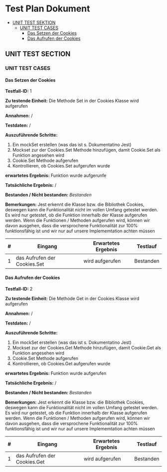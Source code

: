 # Test Plan Dokument

- [UNIT TEST SEKTION](#unit-test-section)
  - [UNIT TEST CASES](#unit-test-cases)
    - [Das Setzen der Cookies](#das-setzen-der-cookies)
    - [Das Aufrufen der Cookies](#das-aufrufen-der-cookies)

## UNIT TEST SECTION

### UNIT TEST CASES

#### Das Setzen der Cookies

**Testfall-ID:** 1

**Zu testende Einheit:** Die Methode Set in der Cookies Klasse wird aufgerufen

**Annahmen:** /

**Testdaten:** /

**Auszuführende Schritte:**
1. Ein mockSet erstellen (was das ist s. Dokumentatino Jest)
2. Mockset zur der Cookies.Set Methode hinzufügen, damit Cookie.Set als Funktion angesehen wird
3. Cookie.Set Methode aufgerufen
4. Kontrollieren, ob Cookies.Set aufgerufen wurde

**erwartetes Ergebnis:** Funktion wurde aufgerunfe

**Tatsächliche Ergebnis:** /

**Bestanden / Nicht bestanden:** *Bestanden*

**Bemerkungen:** Jest erkennt die Klasse bzw. die Bibliothek Cookies, deswegen kann die Funktionalität nicht im vollen Umfang getestet werden. Es wird nur getestet, ob die Funktion innerhalb der Klasse aufgerufen werden. Wenn die Funktionen / Methoden aufgerufen wird, können wir davon ausgehen, dass die versprochene Funktionalität zur 100% funktionsfähig ist und wir nur auf unsere Implememtation achten müssen

| \#  | Eingang | Erwartetes Ergebnis | Testlauf |
| --- | ----- | ---------------- | ---- |
| 1 | das Aufrufen der Cookies.Set | wird aufgerufen | Bestanden |

#### Das Aufrufen der Cookies

**Testfall-ID:** 2

**Zu testende Einheit:** Die Methode Get in der Cookies Klasse wird aufgerufen

**Annahmen:** /

**Testdaten:** /

**Auszuführende Schritte:**
1. Ein mockSet erstellen (was das ist s. Dokumentatino Jest)
2. Mockset zur der Cookies.Get Methode hinzufügen, damit Cookie.Get als Funktion angesehen wird
3. Cookie.Set Methode aufgerufen
4. Kontrollieren, ob Cookies.Get aufgerufen wurde

**erwartetes Ergebnis:** Funktion wurde aufgerufen

**Tatsächliche Ergebnis:** /

**Bestanden / Nicht bestanden:** *Bestanden*

**Bemerkungen:** Jest erkennt die Klasse bzw. die Bibliothek Cookies, deswegen kann die Funktionalität nicht im vollen Umfang getestet werden. Es wird nur getestet, ob die Funktion innerhalb der Klasse aufgerufen werden. Wenn die Funktionen / Methoden aufgerufen wird, können wir davon ausgehen, dass die versprochene Funktionalität zur 100% funktionsfähig ist und wir nur auf unsere Implememtation achten müssen

| \#  | Eingang | Erwartetes Ergebnis | Testlauf |
| --- | ----- | ---------------- | ---- |
| 1   | das Aufrufen der Cookies.Get    | wird aufgerufen               |  Bestanden  |